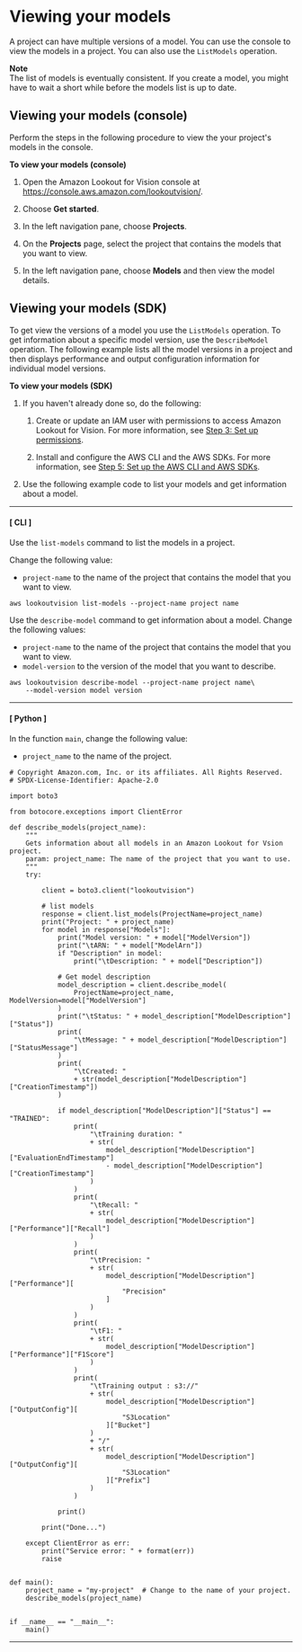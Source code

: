 # Viewing your models<a name="view-models"></a>

A project can have multiple versions of a model\. You can use the console to view the models in a project\. You can also use the `ListModels` operation\.

**Note**  
The list of models is eventually consistent\. If you create a model, you might have to wait a short while before the models list is up to date\. 

## Viewing your models \(console\)<a name="view-models-console"></a>

Perform the steps in the following procedure to view the your project's models in the console\. 

**To view your models \(console\)**

1. Open the Amazon Lookout for Vision console at [ https://console\.aws\.amazon\.com/lookoutvision/]( https://console.aws.amazon.com/lookoutvision/)\.

1. Choose **Get started**\. 

1. In the left navigation pane, choose **Projects**\. 

1. On the **Projects** page, select the project that contains the models that you want to view\.

1. In the left navigation pane, choose **Models** and then view the model details\.

## Viewing your models \(SDK\)<a name="view-models-sdk"></a>

To get view the versions of a model you use the `ListModels` operation\. To get information about a specific model version, use the `DescribeModel` operation\. The following example lists all the model versions in a project and then displays performance and output configuration information for individual model versions\.

**To view your models \(SDK\)**

1. If you haven't already done so, do the following:

   1. Create or update an IAM user with permissions to access Amazon Lookout for Vision\. For more information, see [Step 3: Set up permissions](su-setup-permissions.md)\. 

   1. Install and configure the AWS CLI and the AWS SDKs\. For more information, see [Step 5: Set up the AWS CLI and AWS SDKs](su-awscli-sdk.md)\.

1. Use the following example code to list your models and get information about a model\.

------
#### [ CLI ]

   Use the `list-models` command to list the models in a project\.

   Change the following value:
   + `project-name` to the name of the project that contains the model that you want to view\.

   ```
   aws lookoutvision list-models --project-name project name
   ```

   Use the `describe-model` command to get information about a model\. Change the following values:
   + `project-name` to the name of the project that contains the model that you want to view\.
   + `model-version` to the version of the model that you want to describe\.

   ```
   aws lookoutvision describe-model --project-name project name\
       --model-version model version
   ```

------
#### [ Python ]

   In the function `main`, change the following value:
   + `project_name` to the name of the project\. 

   ```
   # Copyright Amazon.com, Inc. or its affiliates. All Rights Reserved.
   # SPDX-License-Identifier: Apache-2.0
   
   import boto3
   
   from botocore.exceptions import ClientError
   
   def describe_models(project_name):
       """
       Gets information about all models in an Amazon Lookout for Vsion project.
       param: project_name: The name of the project that you want to use.
       """
       try:
   
           client = boto3.client("lookoutvision")
   
           # list models
           response = client.list_models(ProjectName=project_name)
           print("Project: " + project_name)
           for model in response["Models"]:
               print("Model version: " + model["ModelVersion"])
               print("\tARN: " + model["ModelArn"])
               if "Description" in model:
                   print("\tDescription: " + model["Description"])
   
               # Get model description
               model_description = client.describe_model(
                   ProjectName=project_name, ModelVersion=model["ModelVersion"]
               )
               print("\tStatus: " + model_description["ModelDescription"]["Status"])
               print(
                   "\tMessage: " + model_description["ModelDescription"]["StatusMessage"]
               )
               print(
                   "\tCreated: "
                   + str(model_description["ModelDescription"]["CreationTimestamp"])
               )
   
               if model_description["ModelDescription"]["Status"] == "TRAINED":
                   print(
                       "\tTraining duration: "
                       + str(
                           model_description["ModelDescription"]["EvaluationEndTimestamp"]
                           - model_description["ModelDescription"]["CreationTimestamp"]
                       )
                   )
                   print(
                       "\tRecall: "
                       + str(
                           model_description["ModelDescription"]["Performance"]["Recall"]
                       )
                   )
                   print(
                       "\tPrecision: "
                       + str(
                           model_description["ModelDescription"]["Performance"][
                               "Precision"
                           ]
                       )
                   )
                   print(
                       "\tF1: "
                       + str(
                           model_description["ModelDescription"]["Performance"]["F1Score"]
                       )
                   )
                   print(
                       "\tTraining output : s3://"
                       + str(
                           model_description["ModelDescription"]["OutputConfig"][
                               "S3Location"
                           ]["Bucket"]
                       )
                       + "/"
                       + str(
                           model_description["ModelDescription"]["OutputConfig"][
                               "S3Location"
                           ]["Prefix"]
                       )
                   )
   
               print()
   
           print("Done...")
   
       except ClientError as err:
           print("Service error: " + format(err))
           raise
   
   
   def main():
       project_name = "my-project"  # Change to the name of your project.
       describe_models(project_name)
   
   
   if __name__ == "__main__":
       main()
   ```

------